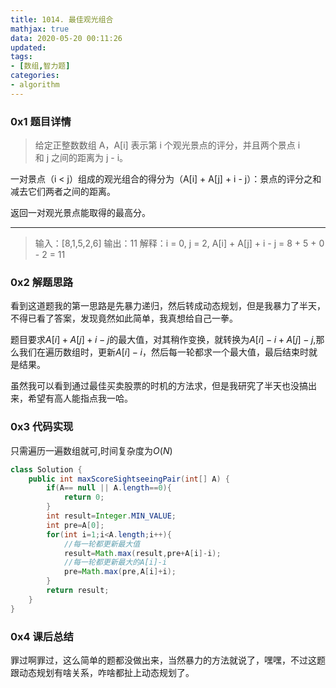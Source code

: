 ```yaml
---
title: 1014. 最佳观光组合
mathjax: true
data: 2020-05-20 00:11:26
updated:
tags:
- [数组,智力题]
categories:
- algorithm
---
```


### 0x1 题目详情

> 给定正整数数组 A，A[i] 表示第 i 个观光景点的评分，并且两个景点 i 和 j 之间的距离为 j - i。

一对景点（i < j）组成的观光组合的得分为（A[i] + A[j] + i - j）：景点的评分之和减去它们两者之间的距离。

返回一对观光景点能取得的最高分。

---

> 输入：[8,1,5,2,6]
输出：11
解释：i = 0, j = 2, A[i] + A[j] + i - j = 8 + 5 + 0 - 2 = 11

### 0x2 解题思路

看到这道题我的第一思路是先暴力递归，然后转成动态规划，但是我暴力了半天，不得已看了答案，发现竟然如此简单，我真想给自己一拳。

题目要求$A[i]+A[j]+i-j$的最大值，对其稍作变换，就转换为$A[i]-i+A[j]-j$,那么我们在遍历数组时，更新$A[i]-i$，然后每一轮都求一个最大值，最后结束时就是结果。

虽然我可以看到通过最佳买卖股票的时机的方法求，但是我研究了半天也没搞出来，希望有高人能指点我一哈。

### 0x3 代码实现

只需遍历一遍数组就可,时间复杂度为$O(N)$

``` java
class Solution {
    public int maxScoreSightseeingPair(int[] A) {
        if(A== null || A.length==0){
            return 0;
        }
        int result=Integer.MIN_VALUE;
        int pre=A[0];
        for(int i=1;i<A.length;i++){
            //每一轮都更新最大值
            result=Math.max(result,pre+A[i]-i);
            //每一轮都更新最大的A[i]-i
            pre=Math.max(pre,A[i]+i);
        }
        return result;
    }
}
```

### 0x4 课后总结

罪过啊罪过，这么简单的题都没做出来，当然暴力的方法就说了，嘿嘿，不过这题跟动态规划有啥关系，咋啥都扯上动态规划了。